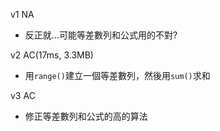 v1 NA
- 反正就...可能等差數列和公式用的不對?

v2 AC(17ms, 3.3MB)
- 用`range()`建立一個等差數列，然後用`sum()`求和

v3 AC
- 修正等差數列和公式的高的算法